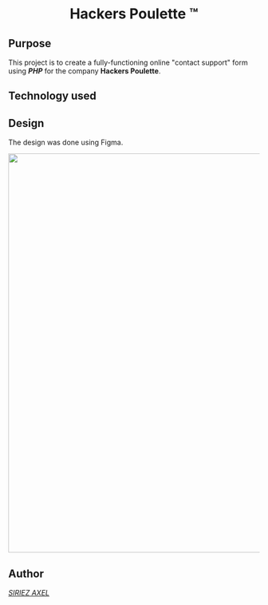 <h1 align=center>Hackers Poulette ™</h1>
<h2>Purpose</h2>

This project is to create a fully-functioning online "contact support" form using ***PHP*** for the company **Hackers Poulette**.

<h2>
  Technology used
</h2>

<h2>
  Design
</h2>

The design was done using Figma.

<img src="https://user-images.githubusercontent.com/98603007/165498779-3cb866c1-c3db-4cf1-a5ba-e243b61dd842.png" width=800>

<h2>
  Author
</h2>

[*SIRIEZ AXEL*](https://github.com/SIRIEZ-Axel)
